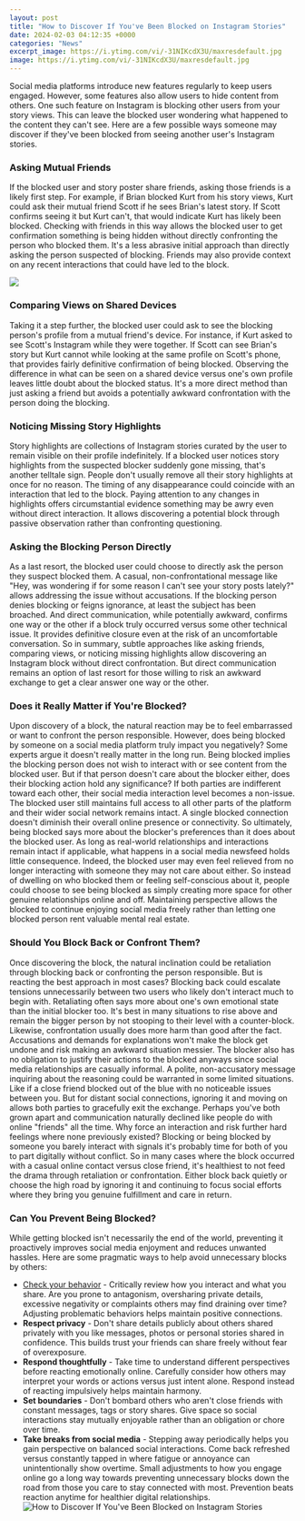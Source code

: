```yaml
---
layout: post
title: "How to Discover If You've Been Blocked on Instagram Stories"
date: 2024-02-03 04:12:35 +0000
categories: "News"
excerpt_image: https://i.ytimg.com/vi/-31NIKcdX3U/maxresdefault.jpg
image: https://i.ytimg.com/vi/-31NIKcdX3U/maxresdefault.jpg
---
```


Social media platforms introduce new features regularly to keep users engaged. However, some features also allow users to hide content from others. One such feature on Instagram is blocking other users from your story views. This can leave the blocked user wondering what happened to the content they can't see. Here are a few possible ways someone may discover if they've been blocked from seeing another user's Instagram stories.
### Asking Mutual Friends
If the blocked user and story poster share friends, asking those friends is a likely first step. For example, if Brian blocked Kurt from his story views, Kurt could ask their mutual friend Scott if he sees Brian's latest story. If Scott confirms seeing it but Kurt can't, that would indicate Kurt has likely been blocked. 
Checking with friends in this way allows the blocked user to get confirmation something is being hidden without directly confronting the person who blocked them. It's a less abrasive initial approach than directly asking the person suspected of blocking. Friends may also provide context on any recent interactions that could have led to the block.

![](https://images.techadvisor.com/cmsdata/features/3795883/how-to-tell-if-youve-been-blocked-on-instagram-blocked_thumb.png)
### Comparing Views on Shared Devices 
Taking it a step further, the blocked user could ask to see the blocking person's profile from a mutual friend's device. For instance, if Kurt asked to see Scott's Instagram while they were together. If Scott can see Brian's story but Kurt cannot while looking at the same profile on Scott's phone, that provides fairly definitive confirmation of being blocked.
Observing the difference in what can be seen on a shared device versus one's own profile leaves little doubt about the blocked status. It's a more direct method than just asking a friend but avoids a potentially awkward confrontation with the person doing the blocking.
### Noticing Missing Story Highlights
Story highlights are collections of Instagram stories curated by the user to remain visible on their profile indefinitely. If a blocked user notices story highlights from the suspected blocker suddenly gone missing, that's another telltale sign. People don't usually remove all their story highlights at once for no reason. The timing of any disappearance could coincide with an interaction that led to the block.
Paying attention to any changes in highlights offers circumstantial evidence something may be awry even without direct interaction. It allows discovering a potential block through passive observation rather than confronting questioning.
### Asking the Blocking Person Directly 
As a last resort, the blocked user could choose to directly ask the person they suspect blocked them. A casual, non-confrontational message like "Hey, was wondering if for some reason I can't see your story posts lately?" allows addressing the issue without accusations. 
If the blocking person denies blocking or feigns ignorance, at least the subject has been broached. And direct communication, while potentially awkward, confirms one way or the other if a block truly occurred versus some other technical issue. It provides definitive closure even at the risk of an uncomfortable conversation.
So in summary, subtle approaches like asking friends, comparing views, or noticing missing highlights allow discovering an Instagram block without direct confrontation. But direct communication remains an option of last resort for those willing to risk an awkward exchange to get a clear answer one way or the other.
### Does it Really Matter if You're Blocked?
Upon discovery of a block, the natural reaction may be to feel embarrassed or want to confront the person responsible. However, does being blocked by someone on a social media platform truly impact you negatively?
Some experts argue it doesn't really matter in the long run. Being blocked implies the blocking person does not wish to interact with or see content from the blocked user. But if that person doesn't care about the blocker either, does their blocking action hold any significance? 
If both parties are indifferent toward each other, their social media interaction level becomes a non-issue. The blocked user still maintains full access to all other parts of the platform and their wider social network remains intact. A single blocked connection doesn't diminish their overall online presence or connectivity.
So ultimately, being blocked says more about the blocker's preferences than it does about the blocked user. As long as real-world relationships and interactions remain intact if applicable, what happens in a social media newsfeed holds little consequence. Indeed, the blocked user may even feel relieved from no longer interacting with someone they may not care about either.
So instead of dwelling on who blocked them or feeling self-conscious about it, people could choose to see being blocked as simply creating more space for other genuine relationships online and off. Maintaining perspective allows the blocked to continue enjoying social media freely rather than letting one blocked person rent valuable mental real estate.
### Should You Block Back or Confront Them?  
Once discovering the block, the natural inclination could be retaliation through blocking back or confronting the person responsible. But is reacting the best approach in most cases?
Blocking back could escalate tensions unnecessarily between two users who likely don't interact much to begin with. Retaliating often says more about one's own emotional state than the initial blocker too. It's best in many situations to rise above and remain the bigger person by not stooping to their level with a counter-block.
Likewise, confrontation usually does more harm than good after the fact. Accusations and demands for explanations won't make the block get undone and risk making an awkward situation messier. The blocker also has no obligation to justify their actions to the blocked anyways since social media relationships are casually informal. 
A polite, non-accusatory message inquiring about the reasoning could be warranted in some limited situations. Like if a close friend blocked out of the blue with no noticeable issues between you. But for distant social connections, ignoring it and moving on allows both parties to gracefully exit the exchange.
Perhaps you've both grown apart and communication naturally declined like people do with online "friends" all the time. Why force an interaction and risk further hard feelings where none previously existed? Blocking or being blocked by someone you barely interact with signals it's probably time for both of you to part digitally without conflict. 
So in many cases where the block occurred with a casual online contact versus close friend, it's healthiest to not feed the drama through retaliation or confrontation. Either block back quietly or choose the high road by ignoring it and continuing to focus social efforts where they bring you genuine fulfillment and care in return.
### Can You Prevent Being Blocked?
While getting blocked isn't necessarily the end of the world, preventing it proactively improves social media enjoyment and reduces unwanted hassles. Here are some pragmatic ways to help avoid unnecessary blocks by others:  
- [Check your behavior](https://fistore.mysenprints.com/collection/abdallah) - Critically review how you interact and what you share. Are you prone to antagonism, oversharing private details, excessive negativity or complaints others may find draining over time? Adjusting problematic behaviors helps maintain positive connections.
- **Respect privacy** - Don't share details publicly about others shared privately with you like messages, photos or personal stories shared in confidence. This builds trust your friends can share freely without fear of overexposure.
- **Respond thoughtfully** - Take time to understand different perspectives before reacting emotionally online. Carefully consider how others may interpret your words or actions versus just intent alone. Respond instead of reacting impulsively helps maintain harmony.
- **Set boundaries** - Don't bombard others who aren't close friends with constant messages, tags or story shares. Give space so social interactions stay mutually enjoyable rather than an obligation or chore over time. 
- **Take breaks from social media** - Stepping away periodically helps you gain perspective on balanced social interactions. Come back refreshed versus constantly tapped in where fatigue or annoyance can unintentionally show overtime. 
Small adjustments to how you engage online go a long way towards preventing unnecessary blocks down the road from those you care to stay connected with most. Prevention beats reaction anytime for healthier digital relationships.
![How to Discover If You've Been Blocked on Instagram Stories](https://i.ytimg.com/vi/-31NIKcdX3U/maxresdefault.jpg)